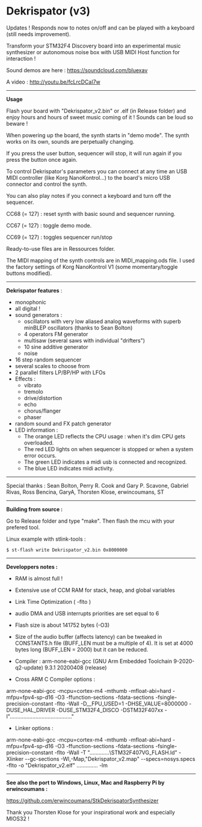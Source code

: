 Dekrispator (v3)
===========

Updates ! Responds now to notes on/off and can be played with a keyboard (still needs improvement).

Transform your STM32F4 Discovery board into an experimental music synthesizer or autonomous noise box with USB MIDI Host function for interaction !

Sound demos are here : https://soundcloud.com/bluexav

A video : http://youtu.be/fcLrcDCaI7w

- - - -

**Usage**

Flash your board with "Dekrispator_v2.bin" or .elf (in Release folder) and enjoy hours and hours of sweet music coming of it ! Sounds can be loud so beware !

When powering up the board, the synth starts in "demo mode". The synth works on its own, sounds are perpetually changing. 

If you press the user button, sequencer will stop, it will run again if you press the button once again.

To control Dekrispator's parameters you can connect at any time an USB MIDI controller (like Korg NanoKontrol...) to the board's micro USB connector and control the synth.

You can also play notes if you connect a keyboard and turn off the sequencer.

CC68 (= 127) : reset synth with basic sound and sequencer running.

CC67 (= 127) : toggle demo mode.

CC69 (= 127) : toggles sequencer run/stop



Ready-to-use files are in Ressources folder.

The MIDI mapping of the synth controls are in MIDI_mapping.ods file. I used the factory settings of Korg NanoKontrol V1 (some momentary/toggle buttons modified). 


- - - -

**Dekrispator features** :

 * monophonic
 * all digital !
 * sound generators :
   * oscillators with very low aliased analog waveforms with superb minBLEP oscillators (thanks to Sean Bolton)
   * 4 operators FM generator
   * multisaw (several saws with individual "drifters")
   * 10 sine additive generator
   * noise
 * 16 step random sequencer
 * several scales to choose from
 * 2 parallel filters LP/BP/HP with LFOs
 * Effects :
   * vibrato
   * tremolo
   * drive/distortion
   * echo
   * chorus/flanger
   * phaser
 * random sound and FX patch generator
 * LED information :
   * The orange LED reflects the CPU usage : when it's dim CPU gets overloaded.
   * The red LED lights on when sequencer is stopped or when a system error occurs.
   * The green LED indicates a midi usb is connected and recognized.
   * The blue LED indicates midi activity.

- - - -
Special thanks : Sean Bolton, Perry R. Cook and Gary P. Scavone, Gabriel Rivas, Ross Bencina, GaryA, Thorsten Klose, erwincoumans, ST

- - - - 

**Building from source :**

Go to Release folder and type "make". Then flash the mcu with your prefered tool.

Linux example with stlink-tools : 

```
$ st-flash write Dekrispator_v2.bin 0x8000000
```

- - - 

**Developpers notes :**

* RAM is almost full !
* Extensive use of CCM RAM for stack, heap, and global variables
* Link Time Optimization ( -flto ) 
* audio DMA and USB interrupts priorities are set equal to 6
* Flash size is about 141752 bytes (-O3)
* Size of the audio buffer (affects latency) can be tweaked in CONSTANTS.h file (BUFF_LEN must be a multiple of 4).
It is set at 4000 bytes long (BUFF_LEN = 2000) but it can be reduced.

* Compiler : arm-none-eabi-gcc (GNU Arm Embedded Toolchain 9-2020-q2-update) 9.3.1 20200408 (release)

* Cross ARM C Compiler options :

arm-none-eabi-gcc -mcpu=cortex-m4 -mthumb -mfloat-abi=hard -mfpu=fpv4-sp-d16 -O3 -ffunction-sections -fdata-sections  -fsingle-precision-constant -flto -Wall -D__FPU_USED=1 -DHSE_VALUE=8000000 -DUSE_HAL_DRIVER -DUSE_STM32F4_DISCO -DSTM32F407xx -I"........................................."

* Linker options :

arm-none-eabi-gcc -mcpu=cortex-m4 -mthumb -mfloat-abi=hard -mfpu=fpv4-sp-d16 -O3 -ffunction-sections -fdata-sections  -fsingle-precision-constant -flto -Wall -T ".............\STM32F407VG_FLASH.ld" -Xlinker --gc-sections -Wl,-Map,"Dekrispator_v2.map" --specs=nosys.specs -flto -o "Dekrispator_v2.elf"  ..............  -lm
  
- - - 
**See also the port to Windows, Linux, Mac and Raspberry Pi  by erwincoumans :**

 https://github.com/erwincoumans/StkDekrispatorSynthesizer
 
 Thank you Thorsten Klose for your inspirational work and especially MIOS32 !
